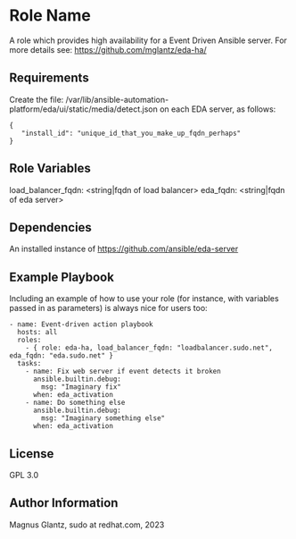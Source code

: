 Role Name
=========

A role which provides high availability for a Event Driven Ansible server.
For more details see: https://github.com/mglantz/eda-ha/

Requirements
------------

Create the file: /var/lib/ansible-automation-platform/eda/ui/static/media/detect.json on each EDA server, as follows:
```
{
   "install_id": "unique_id_that_you_make_up_fqdn_perhaps"
}
```

Role Variables
--------------

load_balancer_fqdn: <string|fqdn of load balancer> 
eda_fqdn: <string|fqdn of eda server>

Dependencies
------------

An installed instance of https://github.com/ansible/eda-server

Example Playbook
----------------

Including an example of how to use your role (for instance, with variables passed in as parameters) is always nice for users too:
```
- name: Event-driven action playbook
  hosts: all
  roles:
    - { role: eda-ha, load_balancer_fqdn: "loadbalancer.sudo.net", eda_fqdn: "eda.sudo.net" }
  tasks:
    - name: Fix web server if event detects it broken
      ansible.builtin.debug:
        msg: "Imaginary fix"
      when: eda_activation
    - name: Do something else
      ansible.builtin.debug:
        msg: "Imaginary something else"
      when: eda_activation
```

License
-------

GPL 3.0

Author Information
------------------

Magnus Glantz, sudo at redhat.com, 2023
